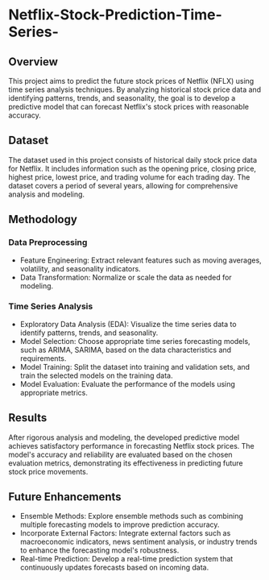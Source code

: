 # Netflix-Stock-Prediction-Time-Series-

## Overview
This project aims to predict the future stock prices of Netflix (NFLX) using time series analysis techniques. By analyzing historical stock price data and identifying patterns, trends, and seasonality, the goal is to develop a predictive model that can forecast Netflix's stock prices with reasonable accuracy.

## Dataset
The dataset used in this project consists of historical daily stock price data for Netflix. It includes information such as the opening price, closing price, highest price, lowest price, and trading volume for each trading day. The dataset covers a period of several years, allowing for comprehensive analysis and modeling.

## Methodology
### Data Preprocessing
- Feature Engineering: Extract relevant features such as moving averages, volatility, and seasonality indicators.
- Data Transformation: Normalize or scale the data as needed for modeling.
  
### Time Series Analysis
- Exploratory Data Analysis (EDA): Visualize the time series data to identify patterns, trends, and seasonality.
- Model Selection: Choose appropriate time series forecasting models, such as ARIMA, SARIMA, based on the data characteristics and requirements.
- Model Training: Split the dataset into training and validation sets, and train the selected models on the training data.
- Model Evaluation: Evaluate the performance of the models using appropriate metrics.
  
## Results
After rigorous analysis and modeling, the developed predictive model achieves satisfactory performance in forecasting Netflix stock prices. The model's accuracy and reliability are evaluated based on the chosen evaluation metrics, demonstrating its effectiveness in predicting future stock price movements.

## Future Enhancements
- Ensemble Methods: Explore ensemble methods such as combining multiple forecasting models to improve prediction accuracy.
- Incorporate External Factors: Integrate external factors such as macroeconomic indicators, news sentiment analysis, or industry trends to enhance the forecasting model's robustness.
- Real-time Prediction: Develop a real-time prediction system that continuously updates forecasts based on incoming data.
